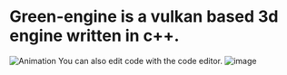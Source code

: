 # Green-engine is a vulkan based 3d engine written in c++.
![Animation](https://github.com/user-attachments/assets/4aeaaf40-ad69-45b6-bd32-a13e128376c2)
You can also edit code with the code editor.
![image](https://github.com/user-attachments/assets/9758807e-b570-4381-83b2-1c0adc6fb852)



